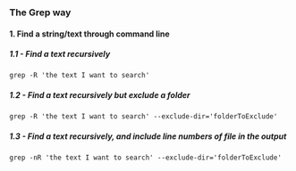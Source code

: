 ### The Grep way

#### 1. Find a string/text through command line

##### 1.1 - Find a text recursively

```
grep -R 'the text I want to search'
```

##### 1.2 - Find a text recursively but exclude a folder

```
grep -R 'the text I want to search' --exclude-dir='folderToExclude'
```

##### 1.3 - Find a text recursively, and include line numbers of file in the output 

```
grep -nR 'the text I want to search' --exclude-dir='folderToExclude'
```
